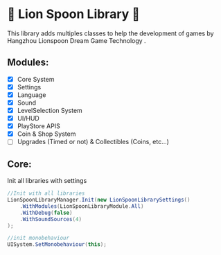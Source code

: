 # 🦁 Lion Spoon Library 🥄
This library adds multiples classes to help the development of games by Hangzhou Lionspoon Dream Game Technology .

## Modules:
- [X] Core System
- [X] Settings
- [X] Language
- [x] Sound
- [X] LevelSelection System
- [X] UI/HUD
- [X] PlayStore APIS
- [x] Coin & Shop System
- [ ] Upgrades (Timed or not) & Collectibles (Coins, etc...)

## Core:

Init all libraries with settings
```cs
//Init with all libraries
LionSpoonLibraryManager.Init(new LionSpoonLibrarySettings()
    .WithModules(LionSpoonLibraryModule.All)
    .WithDebug(false)
    .WithSoundSources(4)
);

//init monobehaviour
UISystem.SetMonobehaviour(this);
```

